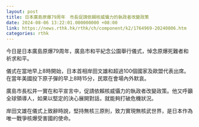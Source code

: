 ```yaml
---
layout: post
title: 日本廣島原爆79周年　市長促請依賴核威懾力的執政者改變政策
date: 2024-08-06 13:22:01.000000000 +08:00
link: https://news.rthk.hk/rthk/ch/component/k2/1764969-20240806.htm
categories: rthk
---
```


今日是日本廣島原爆79周年，廣島市和平紀念公園舉行儀式，悼念原爆死難者和祈求和平。

儀式在當地早上8時開始，日本首相岸田文雄和超過100個國家及歐盟代表出席。在當年美國投下原子彈的早上8時15分，民眾在會場內外默哀。

廣島市長松井一實在和平宣言中，促請依賴核威懾力的執政者改變政策。他又呼籲全球領導人，如果以堅定的決心展開對話，就能夠打破危機狀況。

岸田文雄在儀式上致辭時說，堅持無核三原則，致力實現無核武世界，是日本作為唯一戰爭核爆受害國的使命。
